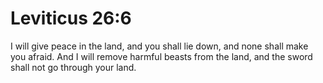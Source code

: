 # Leviticus 26:6

I will give peace in the land, and you shall lie down, and none shall make you afraid. And I will remove harmful beasts from the land, and the sword shall not go through your land.
